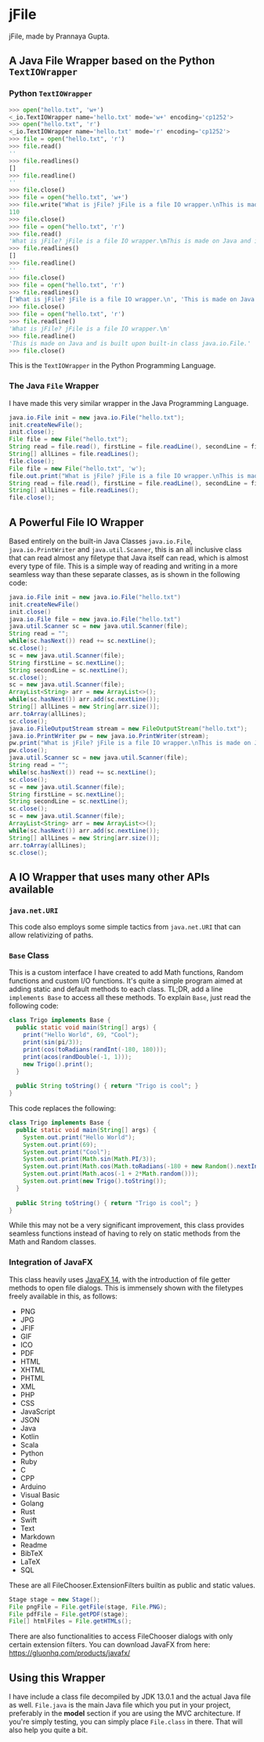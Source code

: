 # jFile

jFile, made by Prannaya Gupta.

## A Java File Wrapper based on the Python ```TextIOWrapper```
### Python ```TextIOWrapper```
```python
>>> open("hello.txt", 'w+')
<_io.TextIOWrapper name='hello.txt' mode='w+' encoding='cp1252'>
>>> open("hello.txt", 'r')
<_io.TextIOWrapper name='hello.txt' mode='r' encoding='cp1252'>
>>> file = open("hello.txt", 'r')
>>> file.read()
''
>>> file.readlines()
[]
>>> file.readline()
''
>>> file.close()
>>> file = open("hello.txt", 'w+')
>>> file.write("What is jFile? jFile is a file IO wrapper.\nThis is made on Java and is built upon built-in class java.io.File.")
110
>>> file.close()
>>> file = open("hello.txt", 'r')
>>> file.read()
'What is jFile? jFile is a file IO wrapper.\nThis is made on Java and is built upon built-in class java.io.File.'
>>> file.readlines()
[]
>>> file.readline()
''
>>> file.close()
>>> file = open("hello.txt", 'r')
>>> file.readlines()
['What is jFile? jFile is a file IO wrapper.\n', 'This is made on Java and is built upon built-in class java.io.File.']
>>> file.close()
>>> file = open("hello.txt", 'r')
>>> file.readline()
'What is jFile? jFile is a file IO wrapper.\n'
>>> file.readline()
'This is made on Java and is built upon built-in class java.io.File.'
>>> file.close()
```
This is the ```TextIOWrapper``` in the Python Programming Language.

### The Java ```File``` Wrapper
I have made this very similar wrapper in the Java Programming Language.

```java
java.io.File init = new java.io.File("hello.txt");
init.createNewFile();
init.close();
File file = new File("hello.txt");
String read = file.read(), firstLine = file.readLine(), secondLine = file.in.nextLine();
String[] allLines = file.readLines();
file.close();
File file = new File("hello.txt", 'w');
file.out.print("What is jFile? jFile is a file IO wrapper.\nThis is made on Java and is built upon built-in class java.io.File.");
String read = file.read(), firstLine = file.readLine(), secondLine = file.in.nextLine();
String[] allLines = file.readLines();
file.close();
```

## A Powerful File IO Wrapper
Based entirely on the built-in Java Classes ```java.io.File```, ```java.io.PrintWriter``` and ```java.util.Scanner```, this is an all inclusive class that can read almost any filetype that Java itself can read, which is almost every type of file. This is a simple way of reading and writing in a more seamless way than these separate classes, as is shown in the following code:
```java
java.io.File init = new java.io.File("hello.txt")
init.createNewFile()
init.close()
java.io.File file = new java.io.File("hello.txt")
java.util.Scanner sc = new java.util.Scanner(file);
String read = "";
while(sc.hasNext()) read += sc.nextLine();
sc.close();
sc = new java.util.Scanner(file);
String firstLine = sc.nextLine();
String secondLine = sc.nextLine();
sc.close();
sc = new java.util.Scanner(file);
ArrayList<String> arr = new ArrayList<>();
while(sc.hasNext()) arr.add(sc.nextLine());
String[] allLines = new String[arr.size()];
arr.toArray(allLines);
sc.close();
java.io.FileOutputStream stream = new FileOutputStream("hello.txt");
java.io.PrintWriter pw = new java.io.PrintWriter(stream);
pw.print("What is jFile? jFile is a file IO wrapper.\nThis is made on Java and is built upon built-in class java.io.File.");
pw.close();
java.util.Scanner sc = new java.util.Scanner(file);
String read = "";
while(sc.hasNext()) read += sc.nextLine();
sc.close();
sc = new java.util.Scanner(file);
String firstLine = sc.nextLine();
String secondLine = sc.nextLine();
sc.close();
sc = new java.util.Scanner(file);
ArrayList<String> arr = new ArrayList<>();
while(sc.hasNext()) arr.add(sc.nextLine());
String[] allLines = new String[arr.size()];
arr.toArray(allLines);
sc.close();
```
## A IO Wrapper that uses many other APIs available
### ```java.net.URI```
This code also employs some simple tactics from ```java.net.URI``` that can allow relativizing of paths.

### ```Base``` Class
This is a custom interface I have created to add Math functions, Random functions and custom I/O functions. It's quite a simple program aimed at adding static and default methods to each class. TL;DR, add a line ```implements Base``` to access all these methods. To explain ```Base```, just read the following code:

```java
class Trigo implements Base {
  public static void main(String[] args) {
    print("Hello World", 69, "Cool");
    print(sin(pi/3));
    print(cos(toRadians(randInt(-180, 180)));
    print(acos(randDouble(-1, 1)));
    new Trigo().print();
  }
  
  public String toString() { return "Trigo is cool"; }
}
```

This code replaces the following:

```java
class Trigo implements Base {
  public static void main(String[] args) {
    System.out.print("Hello World");
    System.out.print(69);
    System.out.print("Cool");
    System.out.print(Math.sin(Math.PI/3));
    System.out.print(Math.cos(Math.toRadians(-180 + new Random().nextInt(360)));
    System.out.print(Math.acos(-1 + 2*Math.random()));
    System.out.print(new Trigo().toString());
  }
  
  public String toString() { return "Trigo is cool"; }
}
```

While this may not be a very significant improvement, this class provides seamless functions instead of having to rely on static methods from the Math and Random classes.

### Integration of JavaFX
This class heavily uses [JavaFX 14](https://openjfx.io/), with the introduction of file getter methods to open file dialogs. This is immensely shown with the filetypes freely available in this, as follows:
* PNG
* JPG
* JFIF
* GIF
* ICO
* PDF
* HTML
* XHTML
* PHTML
* XML
* PHP
* CSS
* JavaScript
* JSON
* Java
* Kotlin
* Scala
* Python
* Ruby
* C
* CPP
* Arduino
* Visual Basic
* Golang
* Rust
* Swift
* Text
* Markdown
* Readme
* BibTeX
* LaTeX
* SQL

These are all FileChooser.ExtensionFilters builtin as public and static values.

```java
Stage stage = new Stage();
File pngFile = File.getFile(stage, File.PNG);
File pdfFile = File.getPDF(stage);
File[] htmlFiles = File.getHTMLs();
```

There are also functionalities to access FileChooser dialogs with only certain extension filters.
You can download JavaFX from here: https://gluonhq.com/products/javafx/


## Using this Wrapper

I have include a class file decompiled by JDK 13.0.1 and the actual Java file as well. ```File.java``` is the main Java file which you put in your project, preferably in the **model** section if you are using the MVC architecture. If you're simply testing, you can simply place ```File.class``` in there. That will also help you quite a bit. 
